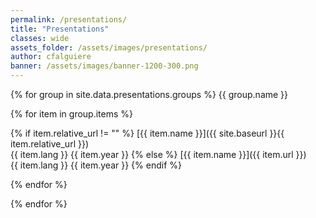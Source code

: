 ```yaml
---
permalink: /presentations/
title: "Presentations"
classes: wide
assets_folder: /assets/images/presentations/
author: cfalguiere
banner: /assets/images/banner-1200-300.png
---
```

{% for group in site.data.presentations.groups %}
{{ group.name }}

  {% for item in group.items %}

  {% if item.relative_url != "" %}
[{{ item.name }}]({{ site.baseurl }}{{ item.relative_url }})   
{{ item.lang }}  {{ item.year }}
  {% else %}
[{{ item.name }}]({{ item.url }})   
{{ item.lang }}  {{ item.year }}
  {% endif %}

  {% endfor %}

{% endfor %}
